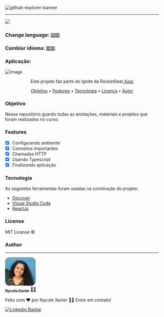 ![github-explorer-banner](https://user-images.githubusercontent.com/74930052/135010351-346767be-38f5-4220-aada-2a86096bd030.png)

----
<img src="https://img.shields.io/static/v1?label=Status&message=complete&color=00800&style=for-the-badge&logo=ghost"/>

### Change language: <a href="https://github.com/nycolexavierr/01-github-explorer/blob/main/READMEeng.md" target="_blank">🇺🇸</a> 

### Cambiar idioma: <a href="https://github.com/nycolexavierr/01-github-explorer/blob/main/READMEsp.md" target="_blank">🇪🇸</a> 

### Aplicação: 
![image](https://user-images.githubusercontent.com/94902491/143624784-7dfa345b-6b53-4856-9ee2-4bd82b8d265f.png)


<p align="center">Este projeto faz parte do Ignite da RocketSeat<a href="https://www.rocketseat.com.br/ignite" target='_blank'> Aqui </a> </p>

<p align="center">
 <a href="#Objective">Objetivo</a> •
 <a href="#Features">Features</a> • 
 <a href="#Technology">Tecnologia</a> •
 <a href="#License">Licença</a> • 
 <a href="#Author">Autor</a>
</p>

### Objetivo
Nesse repositório guardo todas as anotações, materiais e projetos que foram realizados no curso. 

### Features

- [x] Configurando ambiente
- [x] Conceitos importantes
- [x] Chamadas HTTP 
- [x] Usando Typescript
- [x] Finalizando aplicação

### Tecnologia

As seguintes ferramentas foram usadas na construção do projeto:

- [Discover](https://app.rocketseat.com.br/discover)
- [Visual Studio Code](https://code.visualstudio.com/download)
- [ReactJs](https://reactjs.org/docs/getting-started.html)

### License

MIT License ©

### Author
---

<a href="https://nycole-xavierr.medium.com/">
<img style="border-radius: 15%;" src="assets/eu-em-azul.jpeg" width="100px;" alt=""/>
<br />
<sub><b>Nycole Xavier</b></sub></a> <a href="https://nycole-xavierr.medium.com/" title="Medium">👩‍💻</a>

<p>Feito com ❤️ por Nycole Xavier 👋🏽 Entre em contato!</p>

[![Linkedin Badge](https://img.shields.io/badge/-NycoleXavier-blue?style=flat-square&logo=Linkedin&logoColor=white&link=https://https://www.linkedin.com/in/nycole-xavier-641271202/)](https://www.linkedin.com/in/nycole-xavier-641271202/)
